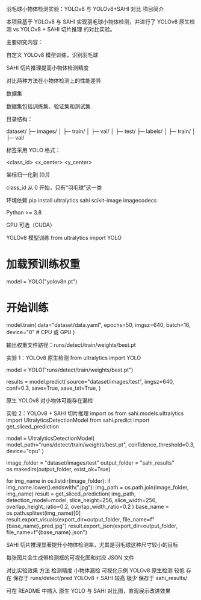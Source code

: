 羽毛球小物体检测实验：YOLOv8 与 YOLOv8+SAHI 对比
项目简介

本项目基于 YOLOv8
 与 SAHI
 实现羽毛球小物体检测，并进行了 YOLOv8 原生检测 vs YOLOv8 + SAHI 切片推理 的对比实验。

主要研究内容：

自定义 YOLOv8 模型训练，识别羽毛球

SAHI 切片推理提高小物体检测精度

对比两种方法在小物体检测上的性能差异

数据集

数据集包括训练集、验证集和测试集

目录结构：

dataset/
├─ images/
│  ├─ train/
│  ├─ val/
│  ├─ test/
├─ labels/
│  ├─ train/
│  ├─ val/


标签采用 YOLO 格式：

<class_id> <x_center> <y_center> <width> <height>


坐标归一化到 [0,1]

class_id 从 0 开始，只有“羽毛球”这一类

环境依赖
pip install ultralytics sahi scikit-image imagecodecs


Python >= 3.8

GPU 可选（CUDA）

YOLOv8 模型训练
from ultralytics import YOLO

# 加载预训练权重
model = YOLO("yolov8n.pt")  

# 开始训练
model.train(
    data="dataset/data.yaml",
    epochs=50,
    imgsz=640,
    batch=16,
    device="0"  # CPU 或 GPU
)


输出权重文件路径：runs/detect/train/weights/best.pt

实验 1：YOLOv8 原生检测
from ultralytics import YOLO

model = YOLO("runs/detect/train/weights/best.pt")

results = model.predict(
    source="dataset/images/test",
    imgsz=640,
    conf=0.3,
    save=True,
    save_txt=True,
)


原生 YOLOv8 对小物体可能存在漏检

实验 2：YOLOv8 + SAHI 切片推理
import os
from sahi.models.ultralytics import UltralyticsDetectionModel
from sahi.predict import get_sliced_prediction

model = UltralyticsDetectionModel(
    model_path="runs/detect/train/weights/best.pt",
    confidence_threshold=0.3,
    device="cpu"
)

image_folder = "dataset/images/test"
output_folder = "sahi_results"
os.makedirs(output_folder, exist_ok=True)

for img_name in os.listdir(image_folder):
    if img_name.lower().endswith(".jpg"):
        img_path = os.path.join(image_folder, img_name)
        result = get_sliced_prediction(
            img_path,
            detection_model=model,
            slice_height=256,
            slice_width=256,
            overlap_height_ratio=0.2,
            overlap_width_ratio=0.2
        )
        base_name = os.path.splitext(img_name)[0]
        result.export_visuals(export_dir=output_folder, file_name=f"{base_name}_pred.jpg")
        result.export_json(export_dir=output_folder, file_name=f"{base_name}.json")


SAHI 切片推理显著提升小物体检测率，尤其是羽毛球这种尺寸较小的目标

每张图片会生成带检测框的可视化图和对应 JSON 文件

对比实验效果
方法	检测精度	小物体漏检	可视化示例
YOLOv8 原生检测	较低	存在	保存于 runs/detect/pred
YOLOv8 + SAHI	较高	极少	保存于 sahi_results/

可在 README 中插入 原生 YOLO 与 SAHI 对比图，直观展示改进效果
